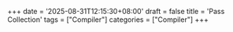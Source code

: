 +++
date = '2025-08-31T12:15:30+08:00'
draft = false
title = 'Pass Collection'
tags = ["Compiler"]
categories = ["Compiler"]
+++
